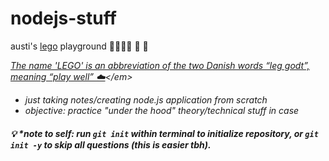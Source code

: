 # nodejs-stuff

austi's [lego](https://barossa.coop/benefits-of-lego-play/#:~:text=Lego%20teaches%20various%20soft%20skills,give%20Lego%20a%20second%20thought.) playground 🐾🤸‍♂️🎢 🐥 🍟

<em>[The name 'LEGO' is an abbreviation of the two Danish words “leg godt”, meaning “play well” ☁️](https://www.lego.com/en-us/aboutus/lego-group/the-lego-group-history/#:~:text=The%20name%20'LEGO'%20is%20an,a%20grandchild%20of%20the%20founder.)</em>

* just taking notes/creating node.js application from scratch
* objective: practice "under the hood" theory/technical stuff in case

#### <em> 💡 *note to self: run `git init` within terminal to initialize repository, or `git init -y` to skip all questions (this is easier tbh).</em>

